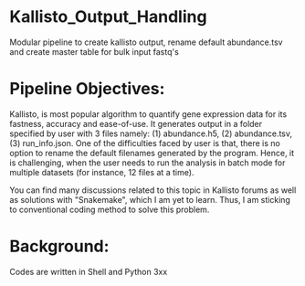 # Kallisto_Output_Handling
Modular pipeline to create kallisto output, rename default abundance.tsv and create master table for bulk input fastq's

# Pipeline Objectives:

Kallisto, is most popular algorithm to quantify gene expression data for its fastness, accuracy and ease-of-use. It generates output in a folder specified by user with 3 files namely: (1) abundance.h5, (2) abundance.tsv, (3) run_info.json. One of the difficulties faced by user is that, there is no option to rename the default filenames generated by the program. Hence, it is challenging, when the user needs to run the analysis in batch mode for multiple datasets (for instance, 12 files at a time). 

You can find many discussions related to this topic in Kallisto forums as well as solutions with "Snakemake", which I am yet to learn. Thus, I am sticking to conventional coding method to solve this problem.

# Background:

Codes are written in Shell and Python 3xx




